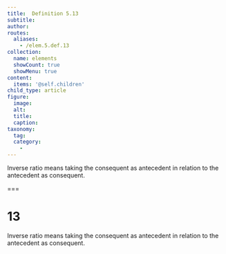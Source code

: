 ```yaml
---
title:  Definition 5.13
subtitle: 
author:
routes:
  aliases:
    - /elem.5.def.13
collection:
  name: elements
  showCount: true
  showMenu: true
content:
  items: '@self.children'
child_type: article
figure:
  image:
  alt:
  title:
  caption:
taxonomy:
  tag:
  category:
    - 
---
```


<p><hi rend="bold">Inverse ratio</hi> means taking the consequent as antecedent in relation to the antecedent as consequent.</p>

===

<h1>13</h1>
<p><span class="bold">Inverse ratio</span> means taking the consequent as antecedent in relation to the antecedent as consequent.</p>
